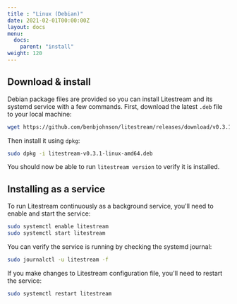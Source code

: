 ```yaml
---
title : "Linux (Debian)"
date: 2021-02-01T00:00:00Z
layout: docs
menu:
  docs:
    parent: "install"
weight: 120
---
```


## Download & install

Debian package files are provided so you can install Litestream and its systemd
service with a few commands. First, download the latest `.deb` file to your
local machine:

```sh
wget https://github.com/benbjohnson/litestream/releases/download/v0.3.1/litestream-v0.3.1-linux-amd64.deb
```

Then install it using `dpkg`:

```sh
sudo dpkg -i litestream-v0.3.1-linux-amd64.deb
```

You should now be able to run `litestream version` to verify it is installed.


## Installing as a service

To run Litestream continuously as a background service, you'll need to enable
and start the service:

```sh
sudo systemctl enable litestream
sudo systemctl start litestream
```

You can verify the service is running by checking the systemd journal:

```sh
sudo journalctl -u litestream -f
```

If you make changes to Litestream configuration file, you'll need to restart
the service:

```sh
sudo systemctl restart litestream
```

